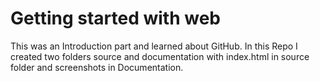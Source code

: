# Getting started with web

This was an Introduction part and learned about GitHub. In this Repo I created two folders source and documentation with index.html in source folder and screenshots in Documentation.